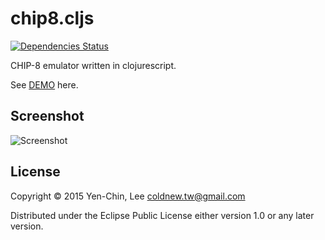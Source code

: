 # chip8.cljs
[![Dependencies Status](https://jarkeeper.com/coldnew/chip8.cljs/status.svg)](https://jarkeeper.com/coldnew/chip8.cljs)


CHIP-8 emulator written in clojurescript.

See [DEMO](http://coldnew.github.io/chip8.cljs) here.

## Screenshot

![Screenshot](https://raw.githubusercontent.com/coldnew/chip8.cljs/master/screenshot.png)

## License

Copyright © 2015 Yen-Chin, Lee <coldnew.tw@gmail.com>

Distributed under the Eclipse Public License either version 1.0 or any later version.
